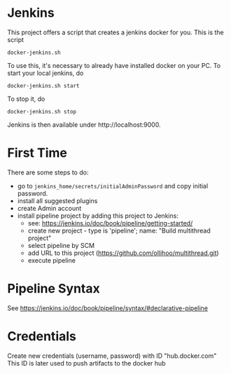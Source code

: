 # Jenkins

This project offers a script that creates a jenkins docker for you. This is the script

    docker-jenkins.sh

To use this, it's necessary to already have installed docker on your PC. To start your
local jenkins, do

    docker-jenkins.sh start

To stop it, do

    docker-jenkins.sh stop

Jenkins is then available under http://localhost:9000.

# First Time
There are some steps to do:
* go to ```jenkins_home/secrets/initialAdminPassword``` and copy initial password.
* install all suggested plugins
* create Admin account
* install pipeline project by adding this project to Jenkins:
    * see: https://jenkins.io/doc/book/pipeline/getting-started/
    * create new project - type is 'pipeline'; name: "Build multithread project"
    * select pipeline by SCM
    * add URL to this project (https://github.com/ollihoo/multithread.git)
    * execute pipeline

# Pipeline Syntax
See https://jenkins.io/doc/book/pipeline/syntax/#declarative-pipeline

# Credentials

Create new credentials (username, password) with ID "hub.docker.com"
This ID is later used to push artifacts to the docker hub